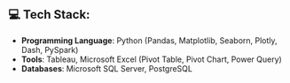 ## 💻 Tech Stack:

- **Programming Language**: Python (Pandas, Matplotlib, Seaborn, Plotly, Dash, PySpark)
- **Tools**: Tableau, Microsoft Excel (Pivot Table, Pivot Chart, Power Query)
- **Databases**: Microsoft SQL Server, PostgreSQL
